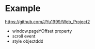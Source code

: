 # Example
https://github.com/JYu1999/Web_Project2


- window.pageYOffset property
- scroll event
- style objectddd